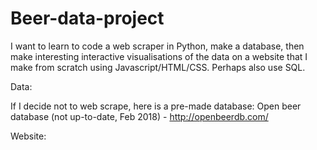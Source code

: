 # Beer-data-project

I want to learn to code a web scraper in Python, make a database, then make interesting interactive visualisations of the data on a website that I make from scratch using Javascript/HTML/CSS. Perhaps also use SQL.

Data:

If I decide not to web scrape, here is a pre-made database:
Open beer database (not up-to-date, Feb 2018) - http://openbeerdb.com/

Website:


